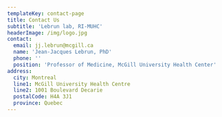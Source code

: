 ```yaml
---
templateKey: contact-page
title: Contact Us
subtitle: 'Lebrun lab, RI-MUHC'
headerImage: /img/logo.jpg
contact:
  email: jj.lebrun@mcgill.ca
  name: 'Jean-Jacques Lebrun, PhD'
  phone: ''
  position: 'Professor of Medicine, McGill University Health Center'
address:
  city: Montreal
  line1: McGill University Health Centre
  line2: 1001 Boulevard Decarie
  postalCode: H4A 3J1
  province: Quebec
---
```


